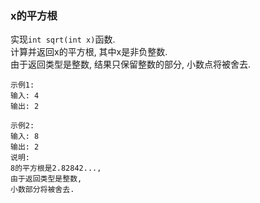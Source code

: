 
### x的平方根

实现``` int sqrt(int x) ```函数.<br/>
计算并返回x的平方根, 其中x是非负整数.<br/>
由于返回类型是整数, 结果只保留整数的部分, 小数点将被舍去.<br/>

```
示例1:
输入: 4
输出: 2

示例2:
输入: 8
输出: 2
说明: 
8的平方根是2.82842...,
由于返回类型是整数, 
小数部分将被舍去.
```
